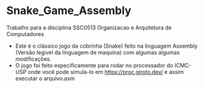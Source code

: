 # Snake_Game_Assembly
Trabalho para a disciplina SSC0513 Organizacao e Arquitetura de Computadores
- Este é o clássico jogo da cobrinha (Snake)
feito na linguagem Assembly (Versão legivel da linguagem de maquina)
com algumas algumas modificações.
- O jogo foi feito especificamente para rodar no processador do ICMC-USP
 onde você pode simula-lo em https://proc.giroto.dev/ e assim executar o arquivo.asm

